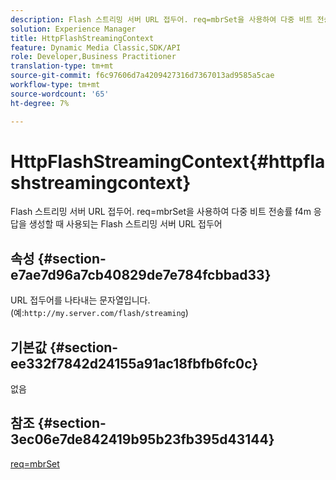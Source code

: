 ```yaml
---
description: Flash 스트리밍 서버 URL 접두어. req=mbrSet을 사용하여 다중 비트 전송률 f4m 응답을 생성할 때 사용되는 Flash 스트리밍 서버 URL 접두어
solution: Experience Manager
title: HttpFlashStreamingContext
feature: Dynamic Media Classic,SDK/API
role: Developer,Business Practitioner
translation-type: tm+mt
source-git-commit: f6c97606d7a4209427316d7367013ad9585a5cae
workflow-type: tm+mt
source-wordcount: '65'
ht-degree: 7%

---
```



# HttpFlashStreamingContext{#httpflashstreamingcontext}

Flash 스트리밍 서버 URL 접두어. req=mbrSet을 사용하여 다중 비트 전송률 f4m 응답을 생성할 때 사용되는 Flash 스트리밍 서버 URL 접두어

## 속성 {#section-e7ae7d96a7cb40829de7e784fcbbad33}

URL 접두어를 나타내는 문자열입니다. (예:`http://my.server.com/flash/streaming`)

## 기본값 {#section-ee332f7842d24155a91ac18fbfb6fc0c}

없음

## 참조 {#section-3ec06e7de842419b95b23fb395d43144}

[req=mbrSet](../../../../../is-api/http-ref/image-serving-api-ref/c-http-protocol-reference/c-command-reference/r-req/r-mbrset.md#reference-603d75babde74508a878c27bd4cced73)
